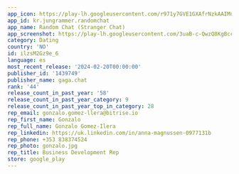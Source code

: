 ```yaml
---
app_icon: https://play-lh.googleusercontent.com/r971y7GVE1GXAfrNzkAAIMuZJ_mcapRMDNmiDzqi4-FqzZy90HLgCZc0zGOFGzQLO64
app_id: kr.jungrammer.randomchat
app_name: Random Chat (Stranger Chat)
app_screenshot: https://play-lh.googleusercontent.com/3uaB-c-QwzQ8KgBccVUoBfKNej9MK5V5P1bUfDbngCncYKaM1zHDYajmQQ57UBxJfBo
category: Dating
country: 'NO'
id: ilzsM2Gz9e_6
language: es
most_recent_release: '2024-02-20T00:00:00'
publisher_id: '1439749'
publisher_name: gaga.chat
rank: '44'
release_count_in_past_year: '58'
release_count_in_past_year_category: 9
release_count_in_past_year_top_in_category: 28
rep_email: gonzalo.gomez-llera@bitrise.io
rep_first_name: Gonzalo
rep_full_name: Gonzalo Gomez-Ilera
rep_linkedin: https://uk.linkedin.com/in/anna-magnussen-0977131b
rep_phone: +353 838374524
rep_photo: gonzalo.jpg
rep_title: Business Development Rep
store: google_play
---
```

